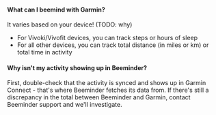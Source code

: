 #### What can I beemind with Garmin?
It varies based on your device! (TODO: why)
  - For Vivoki/Vivofit devices, you can track steps or hours of sleep
  - For all other devices, you can track total distance (in miles or km) or total time in activity
  
#### Why isn't my activity showing up in Beeminder?
First, double-check that the activity is synced and shows up in Garmin Connect - that's where Beeminder fetches its data from.  If there's still a discrepancy in the total between Beeminder and Garmin, contact Beeminder support and we'll investigate.  
